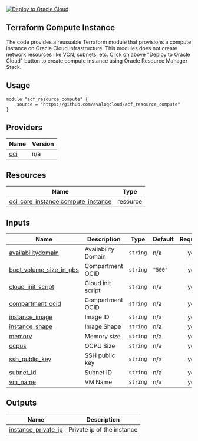 [![Deploy to Oracle Cloud](https://oci-resourcemanager-plugin.plugins.oci.oraclecloud.com/latest/deploy-to-oracle-cloud.svg)](https://cloud.oracle.com/resourcemanager/stacks/create?zipUrl=https://objectstorage.eu-zurich-1.oraclecloud.com/p/KCZxzm1t58-_5dem2kcMb4BK8rmUvLLZSnjdBHnhOdIEmuJixokuKeBsMOMwZm0-/n/zrr2g2bttf8t/b/iso/o/acf_resource_compute_latest.zip)

## Terraform Compute Instance 
The code provides a reusuable Terraform module that provisions a compute instance on Oracle Cloud Infrastructure.  This modules does not create network resources like VCN, subnets, etc. 
Click on above "Deploy to Oracle Cloud" button to create compute instance using Oracle Resource Manager Stack.


## Usage
 
    module "acf_resource_compute" {
        source = "https://github.com/avaloqcloud/acf_resource_compute"
    }


## Providers

| Name | Version |
|------|---------|
| <a name="provider_oci"></a> [oci](#provider\_oci) | n/a |


## Resources

| Name | Type |
|------|------|
| [oci_core_instance.compute_instance](https://registry.terraform.io/providers/hashicorp/oci/latest/docs/resources/core_instance) | resource |



## Inputs

| Name | Description | Type | Default | Required |
|------|-------------|------|---------|:--------:|
| <a name="input_availabilitydomain"></a> [availabilitydomain](#input\_availabilitydomain) | Availability Domain | `string` | n/a | yes |
| <a name="input_boot_volume_size_in_gbs"></a> [boot\_volume\_size\_in\_gbs](#input\_boot\_volume\_size\_in\_gbs) | Compartment OCID | `string` | `"500"` | yes |
| <a name="input_cloud_init_script"></a> [cloud\_init\_script](#input\_cloud\_init\_script) | Cloud init script | `string` | n/a | yes |
| <a name="input_compartment_ocid"></a> [compartment\_ocid](#input\_compartment\_ocid) | Compartment OCID | `string` | n/a | yes |
| <a name="input_instance_image"></a> [instance\_image](#input\_instance\_image) | Image ID | `string` | n/a | yes |
| <a name="input_instance_shape"></a> [instance\_shape](#input\_instance\_shape) | Image Shape | `string` | n/a | yes |
| <a name="input_memory"></a> [memory](#input\_memory) | Memory size | `string` | n/a | yes |
| <a name="input_ocpus"></a> [ocpus](#input\_ocpus) | OCPU Size | `string` | n/a | yes |
| <a name="input_ssh_public_key"></a> [ssh\_public\_key](#input\_ssh\_public\_key) | SSH public key | `string` | n/a | yes |
| <a name="input_subnet_id"></a> [subnet\_id](#input\_subnet\_id) | Subnet ID | `string` | n/a | yes |
| <a name="input_vm_name"></a> [vm\_name](#input\_vm\_name) | VM Name | `string` | n/a | yes |



## Outputs

| Name | Description |
|------|-------------|
| <a name="output_instance_private_ip"></a> [instance\_private\_ip](#output\_instance\_private\_ip) | Private ip of the instance |
